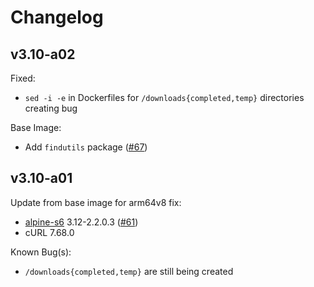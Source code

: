 # Changelog

## v3.10-a02
Fixed:
* `sed -i -e` in Dockerfiles for `/downloads{completed,temp}` directories creating bug

Base Image:
* Add `findutils` package ([#67](https://github.com/crazy-max/docker-rtorrent-rutorrent/issues/67))

## v3.10-a01
Update from base image for arm64v8 fix:
* [alpine-s6](https://github.com/crazy-max/docker-alpine-s6/) 3.12-2.2.0.3 ([#61](https://github.com/crazy-max/docker-rtorrent-rutorrent/issues/61))
* cURL 7.68.0

Known Bug(s):
* `/downloads{completed,temp}` are still being created
